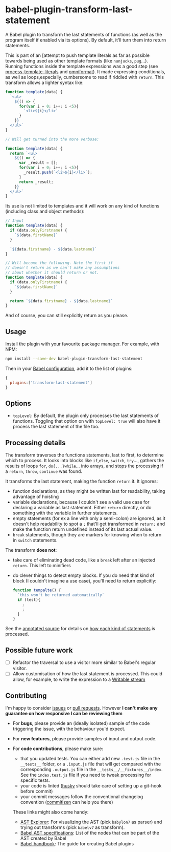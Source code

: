 babel-plugin-transform-last-statement
===

A Babel plugin to transform the last statements of functions (as well as the program itself if enabled via its options). By default, it'll turn them into return statements.

This is part of an [attempt to push template literals as far as possible towards being used as other template formats (like `nunjucks`, `pug`...). Running functions inside the template expressions was a good step (see [process-template-literals] and [omniformat]). It made expressing conditionals, as well as loops,especially, cumbersome to read if riddled with `return`. This transform allows a lighter syntax like:

```js
function template(data) {
  `<ul>
    ${() => {
      for(var i = 0; i++; i <5){
        `<li>${i}</li>`
      }
    }}
  </ul>`
}

// Will get turned into the more verbose:

function template(data) {
  return `<ul>
    ${() => {
      var _result = [];
      for(var i = 0; i++; i <5){
        _result.push(`<li>${i}</li>`);
      }
      return _result;
    }}
  </ul>`
}
```

Its use is not limited to templates and it will work on any kind of functions (including class and object methods):

```js
// Input
function template(data) {
  if (data.onlyFirstname) {
    `${data.firstName}`
  }

  `${data.firstname} - ${data.lastname}`
}

// Will become the following. Note the first if
// doesn't return as we can't make any assumptions
// about whether it should return or not. 
function template(data) {
  if (data.onlyFirstname) {
    `${data.firstName}`
  }

  return `${data.firstname} - ${data.lastname}`
}
```

And of course, you can still explicitly return as you please.

Usage
---

Install the plugin with your favourite package manager. For example, with NPM:

```sh
npm install --save-dev babel-plugin-transform-last-statement
```

Then in your [Babel configuration][babel-configuration], add it to the list of plugins:

```js
{
  plugins:['transform-last-statement']
}
```

Options
---

- `topLevel`: By default, the plugin only processes the last statements of functions. Toggling that option on with `topLevel: true` will also have it process the last statement of the file too.

Processing details
---

The transform traverses the functions statements, last to first, to determine which to process. It looks into blocks like `if`,`else`, `switch`, `try`..., gathers the results of loops `for`, `do{...}while`... into arrays, and stops the processing if a `return`, `throw`, `continue` was found.

It transforms the last statement, making the function `return` it. It ignores: 

- function declarations, as they might be written last for readability, taking advantage of hoisting
- variable declarations, because I couldn't see a valid use case for declaring a variable as last statement. Either `return` directly, or do something with the variable in further statements.
- empty statements (for ex a line with only a semi-colon) are ignored, as it doesn't help readability to spot a `;` that'll get transformed in `return;` and make the function return undefined instead of its last actual value.
- `break` statements, though they are markers for knowing when to return in `switch` statements. 

The transform **does not**:

- take care of eliminating dead code, like a `break` left after an injected `return`. This left to minifiers
- do clever things to detect empty blocks. If you do need that kind of block (I couldn't imagine a use case), you'll need to return explicitly:

  ```js
  function tempalte() {
    `this won't be returned automatically`
    if (test){
      ;
      ;
    }
  }
  ```

See the [annotated source][annotated-source] for details on [how each kind of statements][babel-parser-spec] is processed.

[babel-parser-spec]: https://github.com/babel/babel/blob/master/packages/babel-parser/ast/spec.md#patterns

Possible future work
---

- [ ] Refactor the traversal to use a visitor more similar to Babel's regular visitor.
- [ ] Allow customisation of how the last statement is processed. This could allow, for example, to write the expression to a [Writable stream][writable-stream]

Contributing
---

I'm happy to consider [issues][github-issues] or [pull requests][github-pr]. However **I can't make any guarantee on how responsive I can be reviewing them**

- For **bugs**, please provide an (ideally isolated) sample of the code triggering the issue, with the behaviour you'd expect.
- For **new features**, please provide samples of input and output code.
- For **code contributions**, please make sure:
  - that you updated tests. You can either add new `.test.js` file in the `__tests__` folder, or a `.input.js` file that will get compared with the corresponding `.output.js` file in the `__tests__/__fixtures__/index`. See the `index.test.js` file if you need to tweak processing for specific tests.
  - your code is linted ([husky] should take care of setting up a git-hook before commit)
  - your commit messages follow the conventional changelog convention ([commitizen] can help you there)

  These links might also come handy:

  - [AST Explorer][ast-explorer]: For visualizing the AST (pick `babylon7` as parser) and trying out transforms (pick `babelv7` as transform). 
  - [Babel AST specifications][babel-ast]: List of the nodes that can be part of the AST created by Babel
  - [Babel handbook][babel-handbook]: The guide for creating Babel plugins

[annotated-source]: docs/index.html#traversal-of-individual-statements
[writable-stream]: https://nodejs.org/api/stream.html#stream_class_stream_writable
[babel-configuration]: https://babeljs.io/docs/en/config-
[process-template-literals]: https://github.com/rhumaric/process-template-literals
[omniformat]: https://github.com/rhumaric/omniformat
[github-issues]: https://github.com/rhumaric/babel-plugin-transform-last-statement/issues
[github-pr]:https://github.com/rhumaric/babel-plugin-transform-last-statement/pulls
[husky]: https://github.com/typicode/husky
[commitizen]: https://github.com/commitizen/cz-cli
[ast-explorer]: https://astexplorer.net/
[babel-ast]: https://github.com/babel/babel/blob/master/packages/babel-parser/ast/spec.md
[babel-handbook]: https://github.com/jamiebuilds/babel-handbook/blob/master/translations/en/plugin-handbook.md
